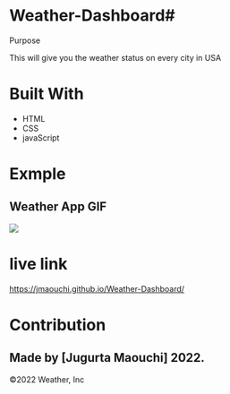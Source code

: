 # Weather-Dashboard# 
Purpose

This will give you the weather status on every city in USA


# Built With
- HTML
- CSS
- javaScript


# Exmple

## Weather App GIF 
![](assets/images/readme.gif)


# live link  
https://jmaouchi.github.io/Weather-Dashboard/


# Contribution
## Made by [Jugurta Maouchi] 2022.

©️2022 Weather, Inc